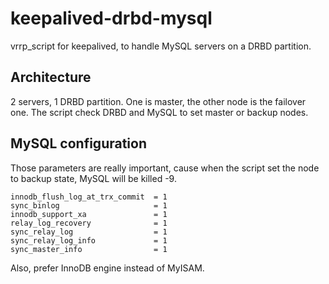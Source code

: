keepalived-drbd-mysql
=====================

vrrp_script for keepalived, to handle MySQL servers on a DRBD partition.


## Architecture

2 servers, 1 DRBD partition. One is master, the other node is the failover one. The script check DRBD and MySQL to set
master or backup nodes.

## MySQL configuration

Those parameters are really important, cause when the script set the node to backup state, MySQL will be killed -9.

	innodb_flush_log_at_trx_commit  = 1
	sync_binlog                     = 1
	innodb_support_xa				= 1
	relay_log_recovery				= 1
	sync_relay_log					= 1
	sync_relay_log_info				= 1
	sync_master_info				= 1

Also, prefer InnoDB engine instead of MyISAM.

